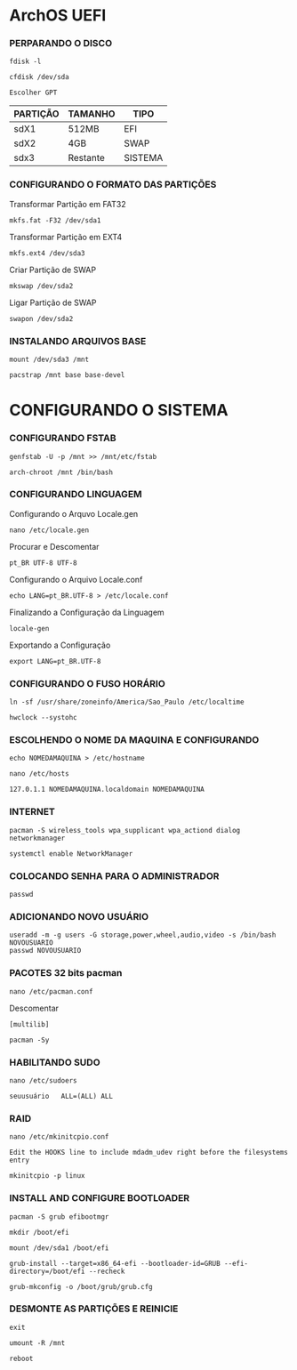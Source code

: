 # ArchOS UEFI

### PERPARANDO O DISCO

```
fdisk -l
```
```
cfdisk /dev/sda
```
```
Escolher GPT
```

|PARTIÇÃO	|TAMANHO  	|TIPO   	|
|------	|----------	|---------	|
| sdX1 	| 512MB    	| EFI     	|
| sdX2 	| 4GB      	| SWAP     	|
| sdx3 	| Restante 	| SISTEMA 	|


### CONFIGURANDO O FORMATO DAS PARTIÇÕES

Transformar Partição em FAT32
```
mkfs.fat -F32 /dev/sda1
```
Transformar Partição em EXT4
```
mkfs.ext4 /dev/sda3
```
Criar Partição de SWAP
```
mkswap /dev/sda2
```
Ligar Partição de SWAP
```
swapon /dev/sda2
```
### INSTALANDO ARQUIVOS BASE

```
mount /dev/sda3 /mnt
```
```
pacstrap /mnt base base-devel
```
# CONFIGURANDO O SISTEMA

### CONFIGURANDO FSTAB  
```
genfstab -U -p /mnt >> /mnt/etc/fstab
```
```
arch-chroot /mnt /bin/bash
```
### CONFIGURANDO LINGUAGEM
Configurando o Arquvo Locale.gen
```
nano /etc/locale.gen
```
Procurar e Descomentar
```
pt_BR UTF-8 UTF-8
```
Configurando o Arquivo Locale.conf
```
echo LANG=pt_BR.UTF-8 > /etc/locale.conf
```
Finalizando a Configuração da Linguagem
```
locale-gen
```
Exportando a Configuração
```
export LANG=pt_BR.UTF-8
```
### CONFIGURANDO O FUSO HORÁRIO
```
ln -sf /usr/share/zoneinfo/America/Sao_Paulo /etc/localtime
```
```
hwclock --systohc
```

### ESCOLHENDO O NOME DA MAQUINA E CONFIGURANDO 
```
echo NOMEDAMAQUINA > /etc/hostname
```
```
nano /etc/hosts
```
```
127.0.1.1 NOMEDAMAQUINA.localdomain NOMEDAMAQUINA
```

### INTERNET
```
pacman -S wireless_tools wpa_supplicant wpa_actiond dialog networkmanager
```
```
systemctl enable NetworkManager
```
### COLOCANDO SENHA PARA O ADMINISTRADOR
```
passwd
```
### ADICIONANDO NOVO USUÁRIO
```
useradd -m -g users -G storage,power,wheel,audio,video -s /bin/bash NOVOUSUARIO
passwd NOVOUSUARIO
```
### PACOTES 32 bits pacman
```
nano /etc/pacman.conf
```
Descomentar
```
[multilib]
```
```
pacman -Sy
```

### HABILITANDO SUDO
```
nano /etc/sudoers
```
```
seuusuário   ALL=(ALL) ALL
```

### RAID
```
nano /etc/mkinitcpio.conf
```
```
Edit the HOOKS line to include mdadm_udev right before the filesystems entry
```
```
mkinitcpio -p linux
```

### INSTALL AND CONFIGURE BOOTLOADER
```
pacman -S grub efibootmgr
```
```
mkdir /boot/efi
```
```
mount /dev/sda1 /boot/efi
```
```
grub-install --target=x86_64-efi --bootloader-id=GRUB --efi-directory=/boot/efi --recheck
```
```
grub-mkconfig -o /boot/grub/grub.cfg
```

### DESMONTE AS PARTIÇÕES E REINICIE
```
exit
```
```
umount -R /mnt
```
```
reboot
```
